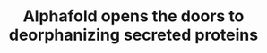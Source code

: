 ---
title: "Alphafold opens the doors to deorphanizing secreted proteins"
authors: " **S. Viswanath** "
journal: "Cell Systems (invited Preview)"
pub_date: "2024-11-20"
doi: https://doi.org/10.1016/j.cels.2024.10.010
pdf: /static/img/pdfs/2024_Viswanath.pdf
---